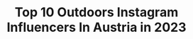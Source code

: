 ---
title: Top 10 Outdoors Instagram Influencers In Austria in 2023
description: >-
  Find top outdoors Instagram influencers in Austria in 2023. Most popular hashtags: #austria #nature #mountains #instagood.
platform: Instagram
hits: 246
text_top: Discover the top-rated Instagram influencers on inBeat.
text_bottom: Our platform has 246 Instagram influencers like this in Austria for you to work with.
profiles:
  - username: "_anna___19"
    fullname: >-
      Anna❤️
    bio: >-
      🔹Berge🔹Natur🔹Outdoorsüchtig🔹Mama von drei Jungs❤️❤️❤️🔹🧔🏻❤️💍🔹🐶🐱🔹🇦🇹🧗🏻‍♀️🏃🏻‍♀️🏄🏻‍♀️🧘🏻‍♀️🏋🏻‍♀️🎿
    location: "Austria"
    followers: 16487
    engagement: 537
    commentsToLikes: 0.017950
    id: ckaosxpzkthp80i78p9x5a2uo
    verified: false
    hashtags: "#bergmomente, #thisviewtho, #throwback, #schober"
  - username: "sandy_luna_"
    fullname: >-
      Sandy
    bio: >-
      ⠀⠀⠀ ⠀⠀ ⠀⠀ 𝙻𝚎𝚝'𝚜 𝚋𝚎 𝚊𝚍𝚟𝚎𝚗𝚝𝚞𝚛𝚘𝚞𝚜. ↠ est. 1995 📍Austria ❘ from the backwoods 🍂 • photography ❘ crafting • I love being outdoors
    location: "Austria"
    followers: 8411
    engagement: 860
    commentsToLikes: 0.024383
    id: ck9habatmbvvc0j78fpoiyfhq
    verified: false
    hashtags: "#vienna, #beanie, #leaf, #folksoul"
  - username: "winston.goodboi"
    fullname: >-
      Winston Goodboi 🐕 | Cute Dog
    bio: >-
      Goodest boi in town 😇 Born to become prime minister 🎓 Loves the outdoors and belly rubs 🍃🌞❤ Food is my passion 🍖 #adoptdontshop
    location: "Austria"
    followers: 10002
    engagement: 761
    commentsToLikes: 0.082809
    id: ck6tud8pifo2u0j71ja3y04n3
    verified: false
    hashtags: "#barked, #doggosdoingthings, #lovepups, #rescuedog"
  - username: "achim.stur"
    fullname: >-
      Achim ↟ made in Austria ↟
    bio: >-
      #creator | #photographer | #travel | #outdoors 🏕 contact me ➡ DM or Achimstur@hotmail.com next: somewhere in the mountains ⛰ 📍Krems #austria 🇦🇹
    location: "Austria"
    followers: 2363
    engagement: 1714
    commentsToLikes: 0.057757
    id: ck0u9sthfajmf0i19vbdlspmb
    verified: false
    hashtags: "#kampfhundegibtesnicht, #feelaustria, #uppermoments"
  - username: "vanceance"
    fullname: >-
      Michael Weixelbaumer
    bio: >-
      🇦🇹Austria/Steyr . 🏕Outdoors, balance between 👨‍💻 and 🏕🏞🌅 . #vanceance
    location: "Austria"
    followers: 10217
    engagement: 555
    commentsToLikes: 0.043541
    id: ck138k9z6gn450i191wbiaf9n
    verified: false
    hashtags: "#moodyup, #loves, #vanceance, #mountains"
  - username: "adamant_wanderer"
    fullname: >-
      Ula
    bio: >-
      Responsible Travel 🌍 Sustainability ♻️ Food Recipes & City Guides 🍜 🏔 The Alps | Outdoors 🏕 .
    location: "Austria"
    followers: 17802
    engagement: 594
    commentsToLikes: 0.031543
    id: ck15pxr7k05rg0i19dhwxo9a5
    verified: false
    hashtags: ""
  - username: "raphaelawagnerphotography"
    fullname: >-
      Raphaela Wagner
    bio: >-
      Wien 2nd Account @lemon.towel
    location: "Austria"
    followers: 7628
    engagement: 1455
    commentsToLikes: 0.042366
    id: ck6ued5haq8320j71pa9nbbng
    verified: false
    hashtags: "#inkedgirl, #homeshoot, #portraitfotografie, #inkgirl"
  - username: "amy9x19"
    fullname: >-
      𝐚𝐦𝐲𝟗𝐱𝟏𝟗
    bio: >-
      ✨supported by 𝗚𝗟𝗢𝗖𝗞 𝗔𝘂𝘀𝘁𝗿𝗶𝗮 (Glock-Mediapartner) ✨ @umarex glockgirl 𝗴𝘂𝗻𝗴𝗶𝗿𝗹 / 𝘀𝗵𝗼𝗼𝘁𝗶𝗻𝗴 / 𝗼𝘂𝘁𝗱𝗼𝗼𝗿𝘀 🇦🇹AT #amy9x19 #glockgirl
    location: "Austria"
    followers: 5549
    engagement: 1535
    commentsToLikes: 0.033291
    id: ckap8xs73qcjr0i78ilixsfib
    verified: false
    hashtags: "#thankful, #confidence, #tobe, #confident"
  - username: "chris_trails81"
    fullname: >-
      🅲🅷🆁🅸🆂
    bio: >-
      ℝ𝕦𝕟𝕟𝕚𝕟𝕘 ♤ 𝕊𝕜𝕚𝕥𝕠𝕦𝕣𝕚𝕟𝕘 ♡ 𝕄𝕠𝕦𝕟𝕥𝕒𝕚𝕟𝕤 @leki.ski.outdoor @silberpfeilenergydrink @orthomol_sport #trailrunning #mountains #skitouring #fitness #nature
    location: "Austria"
    followers: 14926
    engagement: 797
    commentsToLikes: 0.022853
    id: ck9wdv6rkheqd0j78uw2lh22n
    verified: false
    hashtags: "#gipfelst, #sunshine, #running, #bergzeit"
  - username: "evelyn_nejdl"
    fullname: >-
      Evi
    bio: >-
      21 | near VIE | ✨
    location: "Austria"
    followers: 2837
    engagement: 2588
    commentsToLikes: 0.046065
    id: ck0w2lxhlp13i0i19bazjz8aw
    verified: false
    hashtags: "#ootd, #curlyhair, #selfie, #fitfam"
---
